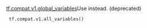 [tf.compat.v1.global_variables](https://tensorflow.google.cn/api_docs/python/tf/compat/v1/global_variables)Use  instead. (deprecated)


```
 tf.compat.v1.all_variables()
```
